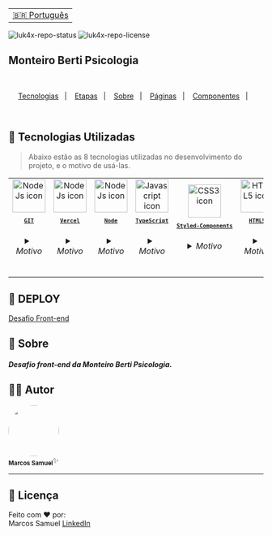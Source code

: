 <table align="right">
  <tr>
    <td>
      <a href="README.md">🇧🇷 Português</a>
    </td>
  </tr>
</table>

![luk4x-repo-status](https://img.shields.io/badge/status-developing-lightgrey?style=for-the-badge&logo=headspace&logoColor=yellow&color=lightgrey)
![luk4x-repo-license](https://img.shields.io/github/license/Luk4x/apple-store?style=for-the-badge&logo=unlicense&logoColor=lightgrey)
## Monteiro Berti Psicologia

<br>
<p align="center">
  <a href="#-tecnologias-utilizadas">Tecnologias</a>&nbsp;&nbsp;&nbsp;|&nbsp;&nbsp;&nbsp;
  <a href="#%EF%B8%8F-etapas">Etapas</a>&nbsp;&nbsp;&nbsp;|&nbsp;&nbsp;&nbsp;
  <a href="#-sobre">Sobre</a>&nbsp;&nbsp;&nbsp;|&nbsp;&nbsp;&nbsp;
  <a href="#-páginas-e-rotas">Páginas</a>&nbsp;&nbsp;&nbsp;|&nbsp;&nbsp;&nbsp;
  <a href="#-demais-componentes">Componentes</a>&nbsp;&nbsp;&nbsp;|&nbsp;&nbsp;&nbsp;
  
</p>
<br>


## 🚀 Tecnologias Utilizadas

> Abaixo estão as 8 tecnologias utilizadas no desenvolvimento do projeto, e o motivo de usá-las.

<table align="center">
  <tr>
     <td align="center">
      <a href="https://git-scm.com/book/pt-br/v2/Come%C3%A7ando-O-B%C3%A1sico-do-Git">
        <img src="https://skillicons.dev/icons?i=git" width="65px" alt="NodeJs icon"/><br>
        <sub>
          <b>
            <pre>GIT</pre>
          </b>
        </sub>
      </a>
      <h6>
        <details>
          <summary>Motivo</summary>
          <br/>
          <i>Facilidade no controle de versões e trabalho em equipe.</i>
        </details>
      </h6>
    </td>
    <td align="center">
      <a href="https://vercel.com/dashboard">
        <img src="https://skillicons.dev/icons?i=vercel" width="65px" alt="NodeJs icon"/><br>
        <sub>
          <b>
            <pre>Vercel</pre>
          </b>
        </sub>
      </a>
      <h6>
        <details>
          <summary>Motivo</summary>
          <br/>
          <i>Usado para deploy.</i>
        </details>
      </h6>
    </td>
     <td align="center">
      <a href="https://docs.npmjs.com/">
        <img src="https://skillicons.dev/icons?i=nodejs" width="65px" alt="NodeJs icon"/><br>
        <sub>
          <b>
            <pre>Node</pre>
          </b>
        </sub>
      </a>
      <h6>
        <details>
          <summary>Motivo</summary>
          <br/>
          <i>Como ele usamos o javascript no servidor.</i>
        </details>
      </h6>
    </td>
    <td align="center">
      <a href="https://developer.mozilla.org/en-US/docs/Web/Typescript/">
        <img src="https://skillicons.dev/icons?i=typescript" width="65px" alt="Javascript icon"/><br>
        <sub>
          <b>
            <pre>TypeScript</pre>
          </b>
        </sub>
      </a>
      <h6>
        <details>
          <summary>Motivo</summary>
          <br/>
          <i>Ele é a base do React.js.</i>
        </details>
      </h6>
    </td>
    <td align="center">
      <a href="https://styled-components.com">
        <img src="https://skillicons.dev/icons?i=styledcomponents" width="65px" alt="CSS3 icon"/><br>
        <sub>
          <b>
            <pre>Styled-Components</pre>
          </b>
        </sub>
      </a>
      <h6>
        <details>
          <summary>Motivo</summary>
          <br/>
          <i>Usado para deixar as páginas estilizadas.</i>
        </details>
      </h6>
    </td>
    <td align="center">
      <a href="https://developer.mozilla.org/en-US/docs/Web/HTML/">
        <img src="https://skillicons.dev/icons?i=html" width="65px" alt="HTML5 icon"/><br>
        <sub>
          <b>
            <pre>HTML5</pre>
          </b>
        </sub>
      </a>
      <h6>
        <details>
          <summary>Motivo</summary>
          <br/>
          <i>Usado para estruturar as páginas.</i>
        </details>
      </h6>
    </td>
     <td align="center">
      <a href="https://pt-br.reactjs.org/">
        <img src="https://skillicons.dev/icons?i=react" width="65px" alt="React icon"/><br>
        <sub>
          <b>
            <pre>ReactJS</pre>
          </b>
        </sub>
      </a>
      <h6>
        <details>
          <summary>Motivo</summary>
          <br/>
          <i>Performace e agilidade na construção das páginas</i>
        </details>
      </h6>
    </td>
  </tr>
</table>




## 📝 DEPLOY 

<a href="https://desafio-front-mbp-hppm-eci413387-marcos-samuel.vercel.app" target="_blank" > Desafio Front-end </a>


## 📝 Sobre
##### Desafio front-end da Monteiro Berti Psicologia.


## 🧙‍♀️ Autor

 <a href="https://www.linkedin.com/in/marcos-samuel-batista-m/">
 <img style="border-radius: 50%;" src="https://avatars.githubusercontent.com/u/121835618?v=4" width="100px;" alt=""/>
 <br />
 <sub><b>Marcos Samuel</b></sub></a>✨</a>
 <br />


---

## 📝 Licença


Feito com ❤️ por:
<br/>
Marcos Samuel [LinkedIn](https://www.linkedin.com/in/marcos-samuel-batista-m/)
<br/>

